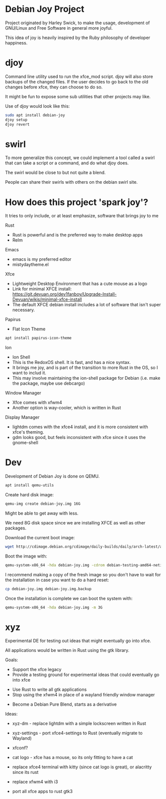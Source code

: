 # Debian Joy Project

Project originated by Harley Swick, to make the usage, development of GNU/Linux and Free Software in general more joyful.

This idea of joy is heavily inspired by the Ruby philosophy of developer happiness.

# djoy

Command line utility used to run the xfce_mod script. djoy will also store backups of the changed files.
If the user decides to go back to the old changes before xfce, they can choose to do so.

It might be fun to expose some sub utilities that other projects may like.

Use of djoy would look like this:

```bash
sudo apt install debian-joy
djoy setup
djoy revert
```

# swirl

To more generalize this concept, we could implement a tool called a swirl that can take a script or a command, and do what djoy does.

The swirl would be close to but not quite a blend.

People can share their swirls with others on the debian swirl site.

# How does this project 'spark joy'?

It tries to only include, or at least emphasize, software that brings joy to me

Rust
- Rust is powerful and is the preferred way to make desktop apps
- Relm

Emacs
- emacs is my preferred editor
- mistydaytheme.el

Xfce
- Lightweight Desktop Environment that has a cute mouse as a logo
- Link for minimal XFCE install: https://git.devuan.org/dev1fanboy/Upgrade-Install-Devuan/wikis/minimal-xfce-install
- The default XFCE debian install includes a lot of software that isn't super necessary.

Papirus
- Flat Icon Theme
```bash
apt install papirus-icon-theme
```

Ion
- Ion Shell
- This is the RedoxOS shell. It is fast, and has a nice syntax.
- It brings me joy, and is part of the transition to more Rust in the OS, so I want to includ it.
- This may involve maintaining the ion-shell package for Debian (i.e. make the package, maybe use debcargo)

Window Manager
- Xfce comes with xfwm4
- Another option is way-cooler, which is written in Rust

Display Manager
- lightdm comes with the xfce4 install, and it is more consistent with xfce's theming.
- gdm looks good, but feels inconsistent with xfce since it uses the gnome-shell

# Dev

Development of Debian Joy is done on QEMU.

```bash
apt install qemu-utils
```

Create hard disk image:
```bash
qemu-img create debian-joy.img 16G
```

Might be able to get away with less.

We need 8G disk space since we are installing XFCE as well as other packages.

Download the current boot image:
```bash
wget http://cdimage.debian.org/cdimage/daily-builds/daily/arch-latest/amd64/iso-cd/debian-testing-amd64-netinst.iso
```

Boot the image with:
```bash
qemu-system-x86_64 -hda debian-joy.img -cdrom debian-testing-amd64-netinst.iso -boot d -m 3G
```

I recommend making a copy of the fresh image so you don't have to wait for the installation in case you want to do a hard reset:
```bash
cp debian-joy.img debian-joy.img.backup
```

Once the installation is complete we can boot the system with:
```bash
qemu-system-x86_64 -hda debian-joy.img -m 3G
```

# xyz

Experimental DE for testing out ideas that might eventually go into xfce.

All applications would be written in Rust using the gtk library.

Goals:
* Support the xfce legacy
* Provide a testing ground for experimental ideas that could eventually go into xfce
- Use Rust to write all gtk applications
- Stop using the xfwm4 in place of a wayland friendly window manager
* Become a Debian Pure Blend, starts as a derivative

Ideas:
* xyz-dm - replace lightdm with a simple lockscreen written in Rust
* xyz-settings - port xfce4-settings to Rust (eventually migrate to Wayland)
* xfconf?
* cat logo - xfce has a mouse, so its only fitting to have a cat

* replace xfce4 terminal with kitty (since cat logo is great), or alacritty since its rust
* replace xfwm4 with i3

* port all xfce apps to rust gtk3

